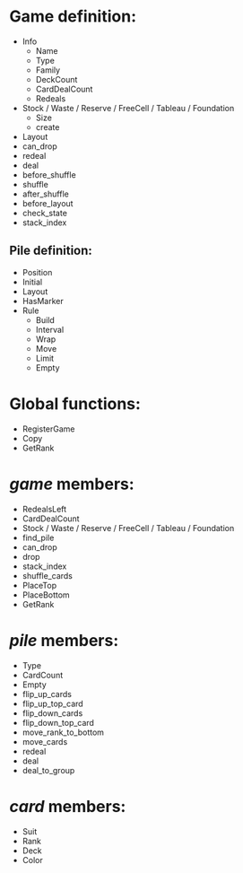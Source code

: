 # Game definition:
- Info
  - Name
  - Type
  - Family
  - DeckCount
  - CardDealCount
  - Redeals
- Stock / Waste / Reserve / FreeCell / Tableau / Foundation
  - Size
  - create
- Layout
- can_drop
- redeal
- deal
- before_shuffle
- shuffle
- after_shuffle
- before_layout
- check_state
- stack_index

## Pile definition:
- Position
- Initial
- Layout
- HasMarker
- Rule
  - Build
  - Interval
  - Wrap
  - Move
  - Limit
  - Empty


# Global functions:
- RegisterGame
- Copy
- GetRank

# *game* members:
- RedealsLeft
- CardDealCount
- Stock / Waste / Reserve / FreeCell / Tableau / Foundation
- find_pile
- can_drop
- drop
- stack_index
- shuffle_cards
- PlaceTop
- PlaceBottom
- GetRank

# *pile* members:
- Type
- CardCount
- Empty
- flip_up_cards
- flip_up_top_card
- flip_down_cards
- flip_down_top_card
- move_rank_to_bottom
- move_cards
- redeal
- deal
- deal_to_group

# *card* members:
- Suit
- Rank
- Deck
- Color